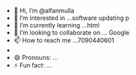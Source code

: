 - 👋 Hi, I’m @alfanmulla
- 👀 I’m interested in ...software updating p
- 🌱 I’m currently learning ...html
- 💞️ I’m looking to collaborate on ... Google 
- 📫 How to reach me ...7090440601
- 
- 😄 Pronouns: ...
- ⚡ Fun fact: ...

<!---
alfanmulla/alfanmulla is a ✨ special ✨ repository because its `README.md` (this file) appears on your GitHub profile.
You can click the Preview link to take a look at your changes.
--->
